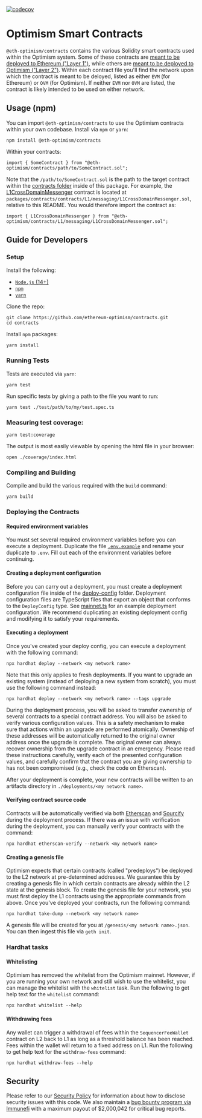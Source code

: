 [![codecov](https://codecov.io/gh/ethereum-optimism/optimism/branch/master/graph/badge.svg?token=0VTG7PG7YR&flag=contracts)](https://codecov.io/gh/ethereum-optimism/optimism)

# Optimism Smart Contracts

`@eth-optimism/contracts` contains the various Solidity smart contracts used within the Optimism system.
Some of these contracts are [meant to be deployed to Ethereum ("Layer 1")](https://github.com/ethereum-optimism/optimism/tree/develop/packages/contracts/contracts/L1), while others are [meant to be deployed to Optimism ("Layer 2")](https://github.com/ethereum-optimism/optimism/tree/develop/packages/contracts/contracts/L2).
Within each contract file you'll find the network upon which the contract is meant to be deloyed, listed as either `EVM` (for Ethereum) or `OVM` (for Optimism).
If neither `EVM` nor `OVM` are listed, the contract is likely intended to be used on either network.

## Usage (npm)

You can import `@eth-optimism/contracts` to use the Optimism contracts within your own codebase.
Install via `npm` or `yarn`:

```shell
npm install @eth-optimism/contracts
```

Within your contracts:

```solidity
import { SomeContract } from "@eth-optimism/contracts/path/to/SomeContract.sol";
```

Note that the `/path/to/SomeContract.sol` is the path to the target contract within the [contracts folder](https://github.com/ethereum-optimism/optimism/tree/develop/packages/contracts/contracts) inside of this package.
For example, the [L1CrossDomainMessenger](https://github.com/ethereum-optimism/optimism/blob/develop/packages/contracts/contracts/L1/messaging/L1CrossDomainMessenger.sol) contract is located at `packages/contracts/contracts/L1/messaging/L1CrossDomainMessenger.sol`, relative to this README.
You would therefore import the contract as:


```solidity
import { L1CrossDomainMessenger } from "@eth-optimism/contracts/L1/messaging/L1CrossDomainMessenger.sol";
```

## Guide for Developers

### Setup

Install the following:
- [`Node.js` (14+)](https://nodejs.org/en/)
- [`npm`](https://www.npmjs.com/get-npm)
- [`yarn`](https://classic.yarnpkg.com/en/docs/install/)

Clone the repo:

```shell
git clone https://github.com/ethereum-optimism/contracts.git
cd contracts
```

Install `npm` packages:

```shell
yarn install
```

### Running Tests

Tests are executed via `yarn`:

```shell
yarn test
```

Run specific tests by giving a path to the file you want to run:

```shell
yarn test ./test/path/to/my/test.spec.ts
```

### Measuring test coverage:

```shell
yarn test:coverage
```

The output is most easily viewable by opening the html file in your browser:

```shell
open ./coverage/index.html
```

### Compiling and Building

Compile and build the various required with the `build` command:

```shell
yarn build
```

### Deploying the Contracts

#### Required environment variables

You must set several required environment variables before you can execute a deployment.
Duplicate the file [`.env.example`](./.env.example) and rename your duplicate to `.env`.
Fill out each of the environment variables before continuing.

#### Creating a deployment configuration

Before you can carry out a deployment, you must create a deployment configuration file inside of the [deploy-config](./deploy-config/) folder.
Deployment configuration files are TypeScript files that export an object that conforms to the `DeployConfig` type.
See [mainnet.ts](./deploy-config/mainnet.ts) for an example deployment configuration.
We recommend duplicating an existing deployment config and modifying it to satisfy your requirements.

#### Executing a deployment

Once you've created your deploy config, you can execute a deployment with the following command:

```
npx hardhat deploy --network <my network name>
```

Note that this only applies to fresh deployments.
If you want to upgrade an existing system (instead of deploying a new system from scratch), you must use the following command instead:

```
npx hardhat deploy --network <my network name> --tags upgrade
```

During the deployment process, you will be asked to transfer ownership of several contracts to a special contract address.
You will also be asked to verify various configuration values.
This is a safety mechanism to make sure that actions within an upgrade are performed atomically.
Ownership of these addresses will be automatically returned to the original owner address once the upgrade is complete.
The original owner can always recover ownership from the upgrade contract in an emergency.
Please read these instructions carefully, verify each of the presented configuration values, and carefully confirm that the contract you are giving ownership to has not been compromised (e.g., check the code on Etherscan).

After your deployment is complete, your new contracts will be written to an artifacts directory in `./deployments/<my network name>`.

#### Verifying contract source code

Contracts will be automatically verified via both [Etherscan](https://etherscan.io) and [Sourcify](https://sourcify.dev/) during the deployment process.
If there was an issue with verification during the deployment, you can manually verify your contracts with the command:

```
npx hardhat etherscan-verify --network <my network name>
```

#### Creating a genesis file

Optimism expects that certain contracts (called "predeploys") be deployed to the L2 network at pre-determined addresses.
We guarantee this by creating a genesis file in which certain contracts are already within the L2 state at the genesis block.
To create the genesis file for your network, you must first deploy the L1 contracts using the appropriate commands from above.
Once you've deployed your contracts, run the following command:

```
npx hardhat take-dump --network <my network name>
```

A genesis file will be created for you at `/genesis/<my network name>.json`.
You can then ingest this file via `geth init`.

### Hardhat tasks

#### Whitelisting

Optimism has removed the whitelist from the Optimism mainnet.
However, if you are running your own network and still wish to use the whitelist, you can manage the whitelist with the `whitelist` task.
Run the following to get help text for the `whitelist` command:

```
npx hardhat whitelist --help
```

#### Withdrawing fees

Any wallet can trigger a withdrawal of fees within the `SequencerFeeWallet` contract on L2 back to L1 as long as a threshold balance has been reached.
Fees within the wallet will return to a fixed address on L1.
Run the following to get help text for the `withdraw-fees` command:

```
npx hardhat withdraw-fees --help
```

## Security
Please refer to our [Security Policy](https://github.com/ethereum-optimism/.github/security/policy) for information about how to disclose security issues with this code.
We also maintain a [bug bounty program via Immunefi](https://immunefi.com/bounty/optimism/) with a maximum payout of $2,000,042 for critical bug reports.
